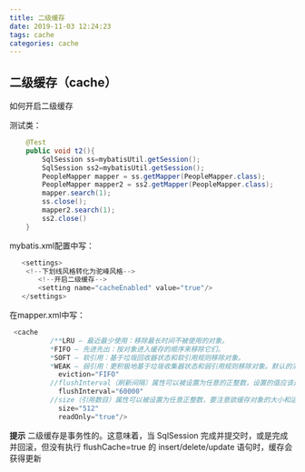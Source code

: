 ```yaml
---
title: 二级缓存
date: 2019-11-03 12:24:23
tags: cache
categories: cache
---
```


## 二级缓存（cache）

如何开启二级缓存

测试类：

```java
    @Test
    public void t2(){
        SqlSession ss=mybatisUtil.getSession();
        SqlSession ss2=mybatisUtil.getSession();
        PeopleMapper mapper = ss.getMapper(PeopleMapper.class);
        PeopleMapper mapper2 = ss2.getMapper(PeopleMapper.class);
        mapper.search(1);
        ss.close();
        mapper2.search(1);
        ss2.close()
    }	
```

mybatis.xml配置中写：

```java
   <settings>
    <!--下划线风格转化为驼峰风格-->
       <!--开启二级缓存-->
       <setting name="cacheEnabled" value="true"/>
   </settings>
```

在mapper.xml中写：

```java
 <cache
    	  /**LRU – 最近最少使用：移除最长时间不被使用的对象。
		  *FIFO – 先进先出：按对象进入缓存的顺序来移除它们。
		  *SOFT – 软引用：基于垃圾回收器状态和软引用规则移除对象。
		  *WEAK – 弱引用：更积极地基于垃圾收集器状态和弱引用规则移除对象。默认的清除策略是 LRU。*/
           	eviction="FIFO"
     	  //flushInterval（刷新间隔）属性可以被设置为任意的正整数，设置的值应该是一个以毫秒为单位的合理时间量。 默认情况是不设置，也就是没有刷新间隔，缓存仅仅会在调用语句时刷新。
     		flushInterval="60000"
     	  //size（引用数目）属性可以被设置为任意正整数，要注意欲缓存对象的大小和运行环境中可用的内存资源。默认值是 1024。
            size="512"
            readOnly="true"/>
```

**提示** 二级缓存是事务性的。这意味着，当 SqlSession 完成并提交时，或是完成并回滚，但没有执行 flushCache=true 的 insert/delete/update 语句时，缓存会获得更新
